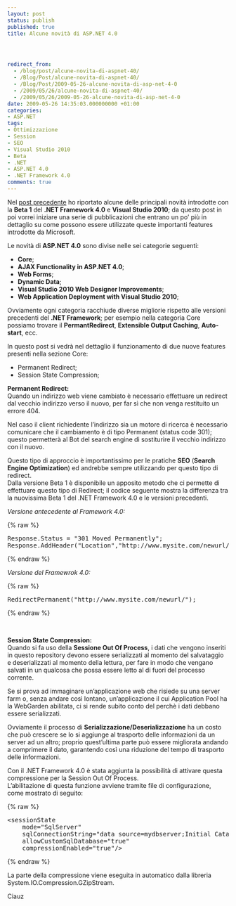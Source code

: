 ```yaml
---
layout: post
status: publish
published: true
title: Alcune novità di ASP.NET 4.0




redirect_from: 
  - /blog/post/alcune-novita-di-aspnet-40/
  - /Blog/Post/alcune-novita-di-aspnet-40/
  - /Blog/Post/2009-05-26-alcune-novita-di-asp-net-4-0
  - /2009/05/26/alcune-novita-di-aspnet-40/
  - /2009/05/26/2009-05-26-alcune-novita-di-asp-net-4-0
date: 2009-05-26 14:35:03.000000000 +01:00
categories:
- ASP.NET
tags:
- Ottimizzazione
- Session
- SEO
- Visual Studio 2010
- Beta
- .NET
- ASP.NET 4.0
- .NET Framework 4.0
comments: true
---
```

<p>Nel <a target="_blank" href="http://imperugo.tostring.it/Blog/Post/Visual-Studio-2010-e-NET-Framework-40">post precedente</a> ho riportato alcune delle principali novit&agrave; introdotte con la <strong>Beta 1</strong> del <strong>.NET Framework 4.0</strong> e <strong>Visual Studio 2010</strong>; da questo post in poi vorrei iniziare una serie di pubblicazioni che entrano un po&rsquo; pi&ugrave; in dettaglio su come possono essere utilizzate queste importanti features introdotte da Microsoft.</p>
<p>Le novit&agrave; di <strong>ASP.NET 4.0</strong> sono divise nelle sei categorie seguenti:</p>
<ul>
    <li><strong>Core</strong>;</li>
    <li><strong>AJAX Functionality in ASP.NET 4.0</strong>;</li>
    <li><strong>Web Forms</strong>;</li>
    <li><strong>Dynamic Data</strong>;</li>
    <li><strong>Visual Studio 2010 Web Designer Improvements</strong>;</li>
    <li><strong>Web Application Deployment with Visual Studio 2010</strong>;</li>
</ul>
<p>Ovviamente ogni categoria racchiude diverse migliorie rispetto alle versioni precedenti del <strong>.NET Framework</strong>; per esempio nella categoria Core possiamo trovare il <strong>PermantRedirect</strong>, <strong>Extensible Output Caching</strong>, <strong>Auto-start</strong>, ecc.</p>
<p>In questo post si vedr&agrave; nel dettaglio il funzionamento di due nuove features presenti nella sezione Core:</p>
<ul>
    <li>Permanent Redirect;</li>
    <li>Session State Compression;</li>
</ul>
<p><b>Permanent Redirect: <br />
</b>Quando un indirizzo web viene cambiato &egrave; necessario effettuare un redirect dal vecchio indirizzo verso il nuovo, per far s&igrave; che non venga restituito un errore 404.</p>
<p>Nel caso il client richiedente l&rsquo;indirizzo sia un motore di ricerca &egrave; necessario comunicare che il cambiamento &egrave; di tipo Permanent (status code 301); questo permetter&agrave; al Bot del search engine di sostiturire il vecchio indirizzo con il nuovo.</p>
<p>Questo tipo di approccio &egrave; importantissimo per le pratiche <strong>SEO</strong> (<strong>Search Engine Optimization</strong>) ed andrebbe sempre utilizzando per questo tipo di redirect. <br />
Dalla versione Beta 1 &egrave; disponibile un apposito metodo che ci permette di effettuare questo tipo di Redirect; il codice seguente mostra la differenza tra la nuovissima Beta 1 del .NET Framework 4.0 e le versioni precedenti.</p>
<p><em>Versione antecedente al Framework 4.0:</em></p>
{% raw %}<pre class="brush: csharp; ruler: true;">
Response.Status = &quot;301 Moved Permanently&quot;;
Response.AddHeader(&quot;Location&quot;,&quot;http://www.mysite.com/newurl/&quot;);</pre>{% endraw %}
<p><em>Versione del Framewrok 4.0:</em></p>
{% raw %}<pre class="brush: csharp; ruler: true;">
RedirectPermanent(&quot;http://www.mysite.com/newurl/&quot;);</pre>{% endraw %}
<p>&nbsp;</p>
<p><b>Session State Compression: <br />
</b>Quando si fa uso della <strong>Sessione Out Of Process</strong>, i dati che vengono inseriti in questo repository devono essere serializzati al momento del salvataggio e deserializzati al momento della lettura, per fare in modo che vengano salvati in un qualcosa che possa essere letto al di fuori del processo corrente.</p>
<p>Se si prova ad immaginare un&rsquo;applicazione web che risiede su una server farm o, senza andare cos&igrave; lontano, un&rsquo;applicazione il cui Application Pool ha la WebGarden abilitata, ci si rende subito conto del perch&egrave; i dati debbano essere serializzati.</p>
<p>Ovviamente il processo di <strong>Serializzazione/Deserializzazione</strong> ha un costo che pu&ograve; crescere se lo si aggiunge al trasporto delle informazioni da un server ad un altro; proprio quest&rsquo;ultima parte pu&ograve; essere migliorata andando a comprimere il dato, garantendo cos&igrave; una riduzione del tempo di trasporto delle informazioni.</p>
<p>Con il .NET Framework 4.0 &egrave; stata aggiunta la possibilit&agrave; di attivare questa compressione per la Session Out Of Process. <br />
L&rsquo;abilitazione di questa funzione avviene tramite file di configurazione, come mostrato di seguito:</p>
{% raw %}<pre class="brush: xml; ruler: true;">
&lt;sessionState    
	mode=&quot;SqlServer&quot;    
	sqlConnectionString=&quot;data source=mydbserver;Initial Catalog=myDatabase&quot;    
	allowCustomSqlDatabase=&quot;true&quot;    
	compressionEnabled=&quot;true&quot;/&gt;</pre>{% endraw %}
<p>La parte della compressione viene eseguita in automatico dalla libreria System.IO.Compression.GZipStream.</p>
<p>Ciauz</p>
